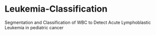 # Leukemia-Classification
Segmentation and Classification of WBC to Detect Acute Lymphoblastic Leukemia in pediatric cancer
